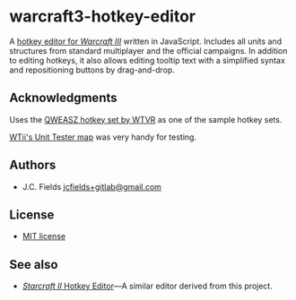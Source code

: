 # warcraft3-hotkey-editor

A [hotkey editor for *Warcraft III*](https://jcfields.gitlab.io/warcraft3-hotkey-editor/) written in JavaScript. Includes all units and structures from standard multiplayer and the official campaigns. In addition to editing hotkeys, it also allows editing tooltip text with a simplified syntax and repositioning buttons by drag-and-drop.

## Acknowledgments

Uses the [QWEASZ hotkey set by WTVR](https://www.reddit.com/r/WC3/comments/69p3nv/improved_custom_hotkeys_setup_by_wtvr/) as one of the sample hotkey sets.

[WTii's Unit Tester map](https://www.hiveworkshop.com/threads/wtiis-unit-tester.239333/) was very handy for testing.

## Authors

- J.C. Fields <jcfields+gitlab@gmail.com>

## License

- [MIT license](http://opensource.org/licenses/mit-license.php)

## See also

- [*Starcraft II* Hotkey Editor](https://gitlab.com/jcfields/starcraft2-hotkey-editor)—A similar editor derived from this project.
